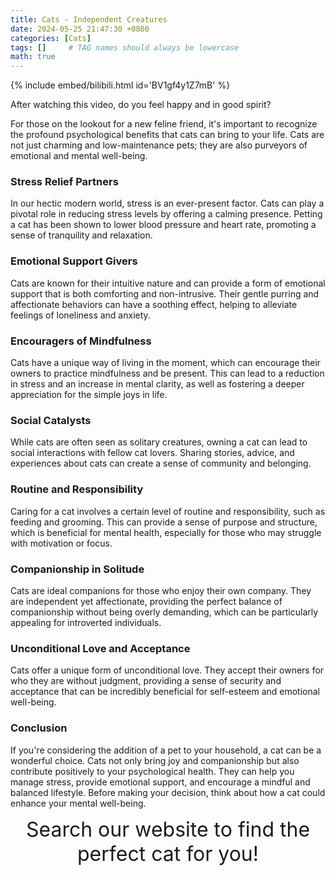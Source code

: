 ```yaml
---
title: Cats - Independent Creatures
date: 2024-05-25 21:47:30 +0800
categories: [Cats]
tags: []     # TAG names should always be lowercase
math: true
---
```


{% include embed/bilibili.html id='BV1gf4y1Z7mB' %}

After watching this video, do you feel happy and in good spirit?

For those on the lookout for a new feline friend, it's important to recognize the profound psychological benefits that cats can bring to your life. Cats are not just charming and low-maintenance pets; they are also purveyors of emotional and mental well-being.

### Stress Relief Partners
In our hectic modern world, stress is an ever-present factor. Cats can play a pivotal role in reducing stress levels by offering a calming presence. Petting a cat has been shown to lower blood pressure and heart rate, promoting a sense of tranquility and relaxation.

### Emotional Support Givers
Cats are known for their intuitive nature and can provide a form of emotional support that is both comforting and non-intrusive. Their gentle purring and affectionate behaviors can have a soothing effect, helping to alleviate feelings of loneliness and anxiety.

### Encouragers of Mindfulness
Cats have a unique way of living in the moment, which can encourage their owners to practice mindfulness and be present. This can lead to a reduction in stress and an increase in mental clarity, as well as fostering a deeper appreciation for the simple joys in life.

### Social Catalysts
While cats are often seen as solitary creatures, owning a cat can lead to social interactions with fellow cat lovers. Sharing stories, advice, and experiences about cats can create a sense of community and belonging.

### Routine and Responsibility
Caring for a cat involves a certain level of routine and responsibility, such as feeding and grooming. This can provide a sense of purpose and structure, which is beneficial for mental health, especially for those who may struggle with motivation or focus.

### Companionship in Solitude
Cats are ideal companions for those who enjoy their own company. They are independent yet affectionate, providing the perfect balance of companionship without being overly demanding, which can be particularly appealing for introverted individuals.

### Unconditional Love and Acceptance
Cats offer a unique form of unconditional love. They accept their owners for who they are without judgment, providing a sense of security and acceptance that can be incredibly beneficial for self-esteem and emotional well-being.

### Conclusion
If you're considering the addition of a pet to your household, a cat can be a wonderful choice. Cats not only bring joy and companionship but also contribute positively to your psychological health. They can help you manage stress, provide emotional support, and encourage a mindful and balanced lifestyle. Before making your decision, think about how a cat could enhance your mental well-being.

<center><font size = 6> Search our website to find the perfect cat for you! </font></center>


